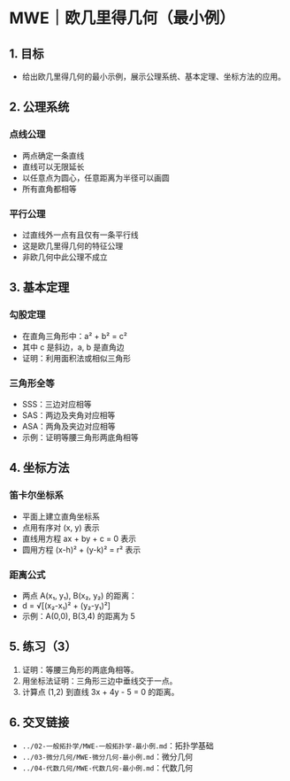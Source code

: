 # MWE｜欧几里得几何（最小例）

## 1. 目标

- 给出欧几里得几何的最小示例，展示公理系统、基本定理、坐标方法的应用。

## 2. 公理系统

### 点线公理

- 两点确定一条直线
- 直线可以无限延长
- 以任意点为圆心，任意距离为半径可以画圆
- 所有直角都相等

### 平行公理

- 过直线外一点有且仅有一条平行线
- 这是欧几里得几何的特征公理
- 非欧几何中此公理不成立

## 3. 基本定理

### 勾股定理

- 在直角三角形中：a² + b² = c²
- 其中 c 是斜边，a, b 是直角边
- 证明：利用面积法或相似三角形

### 三角形全等

- SSS：三边对应相等
- SAS：两边及夹角对应相等
- ASA：两角及夹边对应相等
- 示例：证明等腰三角形两底角相等

## 4. 坐标方法

### 笛卡尔坐标系

- 平面上建立直角坐标系
- 点用有序对 (x, y) 表示
- 直线用方程 ax + by + c = 0 表示
- 圆用方程 (x-h)² + (y-k)² = r² 表示

### 距离公式

- 两点 A(x₁, y₁), B(x₂, y₂) 的距离：
- d = √[(x₂-x₁)² + (y₂-y₁)²]
- 示例：A(0,0), B(3,4) 的距离为 5

## 5. 练习（3）

1) 证明：等腰三角形的两底角相等。
2) 用坐标法证明：三角形三边中垂线交于一点。
3) 计算点 (1,2) 到直线 3x + 4y - 5 = 0 的距离。

## 6. 交叉链接

- `../02-一般拓扑学/MWE-一般拓扑学-最小例.md`：拓扑学基础
- `../03-微分几何/MWE-微分几何-最小例.md`：微分几何
- `../04-代数几何/MWE-代数几何-最小例.md`：代数几何
